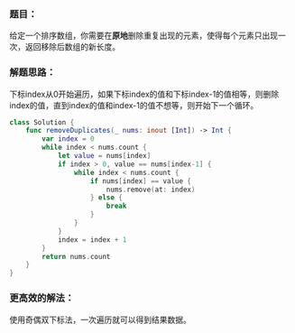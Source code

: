 ### 题目：

给定一个排序数组，你需要在**原地**删除重复出现的元素，使得每个元素只出现一次，返回移除后数组的新长度。

### 解题思路：

下标index从0开始遍历，如果下标index的值和下标index-1的值相等，则删除index的值，直到index的值和index-1的值不想等，则开始下一个循环。

```swift
class Solution {
    func removeDuplicates(_ nums: inout [Int]) -> Int {
        var index = 0
        while index < nums.count {
            let value = nums[index]
            if index > 0, value == nums[index-1] {
                while index < nums.count {
                    if nums[index] == value {
                        nums.remove(at: index)
                    } else {
                        break
                    }
                }
            }
            index = index + 1
        }
        return nums.count
    }
}
```

### 更高效的解法：

使用奇偶双下标法，一次遍历就可以得到结果数据。
